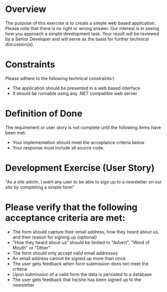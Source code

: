 
# Overview

The purpose of this exercise is to create a simple web based
application. Please note that there is no right or wrong answer. Our
interest is in seeing how you approach a simple development task. Your
result will be reviewed by a Senior Developer and will serve as the
basis for further technical discussion(s).

# Constraints
Please adhere to the following technical constraints:\
- The application should be presented in a web based interface
- It should be runnable using any .NET compatible web server

# Definition of Done
The requirement or user story is not complete until the following
items have been met: 
- Your implementation should meet the acceptance criteria below
- Your response must include all source code.

# Development Exercise (User Story)
"As a site admin, I want any user to be able to sign up to a
newsletter on our site by completing a simple form"

# Please verify that the following acceptance criteria are met:
- The form should capture their email address, how they heard about
us, and their reason for signing up (optional)
- "How they heard about us" should be limited to "Advert", "Word of Mouth" or "Other"
- The form should only accept valid email addresses           
- An email address cannot be signed up more than once       
- The user gets feedback when form submission does not meet the criteria                   
- Upon submission of a valid form the data is persisted to a database                
- The user gets feedback that he/she has been signed up to the newsletter
